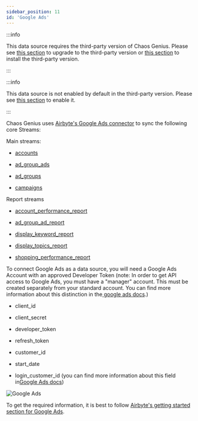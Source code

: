 ```yaml
---
sidebar_position: 11
id: 'Google Ads'
---
```


:::info

This data source requires the third-party version of Chaos Genius. Please see [this section](/Operator_Guides/upgrading_cg.md#from-the-default-installation-to-third-party-installation) to upgrade to the third-party version or [this section](/Quick_Start/install.md#third-party-installation) to install the third-party version.

:::

:::info

This data source is not enabled by default in the third-party version. Please see [this section](/Operator_Guides/Configuration/config-params.md#enabling-third-party-data-sources) to enable it.

:::

Chaos Genius uses [Airbyte's Google Ads connector](https://docs.airbyte.io/integrations/sources/google-ads) to sync the following core Streams:

Main streams:

-   [accounts](https://developers.google.com/google-ads/api/fields/v8/customer)

-   [ad_group_ads](https://developers.google.com/google-ads/api/fields/v8/ad_group_ad)

-   [ad_groups](https://developers.google.com/google-ads/api/fields/v8/ad_group)

-   [campaigns](https://developers.google.com/google-ads/api/fields/v8/campaign)

Report streams

-   [account_performance_report](https://developers.google.com/google-ads/api/docs/migration/mapping#account_performance)

-   [ad_group_ad_report](https://developers.google.com/google-ads/api/docs/migration/mapping#ad_performance)

-   [display_keyword_report](https://developers.google.com/google-ads/api/docs/migration/mapping#display_keyword_performance)

-   [display_topics_report](https://developers.google.com/google-ads/api/docs/migration/mapping#display_topics_performance)

-   [shopping_performance_report](https://developers.google.com/google-ads/api/docs/migration/mapping#shopping_performance)

To connect Google Ads as a data source, you will need a Google Ads Account with an approved Developer Token (note: In order to get API access to Google Ads, you must have a "manager" account. This must be created separately from your standard account. You can find more information about this distinction in the[  google ads docs](https://ads.google.com/home/tools/manager-accounts/).)

-   client_id

-   client_secret

-   developer_token

-   refresh_token

-   customer_id

-   start_date

-   login_customer_id (you can find more information about this field in[Google Ads docs](https://developers.google.com/google-ads/api/docs/concepts/call-structure#cid))

![Google Ads](/img/connecting-to-data-sources/googleads.png)

To get the required information, it is best to follow [Airbyte's getting started section for Google Ads](https://docs.airbyte.io/integrations/sources/google-ads#getting-started-airbyte-open-source).
